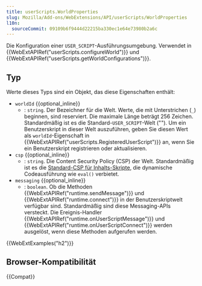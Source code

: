 ```yaml
---
title: userScripts.WorldProperties
slug: Mozilla/Add-ons/WebExtensions/API/userScripts/WorldProperties
l10n:
  sourceCommit: 09109b6f9444d22215ba330ec1e64e73980b2a6c
---
```


Die Konfiguration einer `USER_SCRIPT`-Ausführungsumgebung. Verwendet in {{WebExtAPIRef("userScripts.configureWorld")}} und {{WebExtAPIRef("userScripts.getWorldConfigurations")}}.

## Typ

Werte dieses Typs sind ein Objekt, das diese Eigenschaften enthält:

- `worldId` {{optional_inline}}
  - : `string`. Der Bezeichner für die Welt. Werte, die mit Unterstrichen (`_`) beginnen, sind reserviert. Die maximale Länge beträgt 256 Zeichen. Standardmäßig ist es die Standard-`USER_SCRIPT`-Welt (""). Um ein Benutzerskript in dieser Welt auszuführen, geben Sie diesen Wert als `worldId`-Eigenschaft in {{WebExtAPIRef("userScripts.RegisteredUserScript")}} an, wenn Sie ein Benutzerskript registrieren oder aktualisieren.
- `csp` {{optional_inline}}
  - : `string`. Die Content Security Policy (CSP) der Welt. Standardmäßig ist es die [Standard-CSP für Inhalts-Skripte](/de/docs/Mozilla/Add-ons/WebExtensions/Content_Security_Policy#csp_for_content_scripts), die dynamische Codeausführung wie `eval()` verbietet.
- `messaging` {{optional_inline}}
  - : `boolean`. Ob die Methoden {{WebExtAPIRef("runtime.sendMessage")}} und {{WebExtAPIRef("runtime.connect")}} in der Benutzerskriptwelt verfügbar sind. Standardmäßig sind diese Messaging-APIs versteckt. Die Ereignis-Handler {{WebExtAPIRef("runtime.onUserScriptMessage")}} und {{WebExtAPIRef("runtime.onUserScriptConnect")}} werden ausgelöst, wenn diese Methoden aufgerufen werden.

{{WebExtExamples("h2")}}

## Browser-Kompatibilität

{{Compat}}
